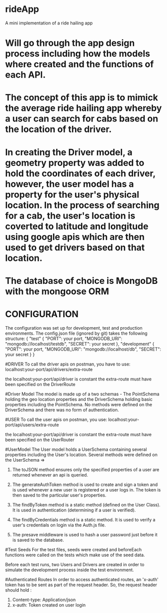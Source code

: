 # rideApp
A mini implementation of a ride hailing app

# Will go through the app design process including how the models where created and the functions of each API.

# The concept of this app is to mimick the average ride hailing app whereby a user can search for cabs based on the location of the driver.

# In creating the Driver model, a geometry property was added to hold the coordinates of each driver, however, the user model has a property for the user's physical location. In the process of searching for a cab, the user's location is coverted to latitude and longitude using google apis which are then used to get drivers based on that location.

# The database of choice is MongoDB with the mongoose ORM 

# CONFIGURATION

The configuration was set up for development, test and production environments.
The config.json file (ignored by git) takes the following structure:
{
  "test" {
    "PORT": your port,
    "MONGODB_URI": "mongodb://localhost/testdb",
    "SECRET": your secret
  },
  "development" {
    "PORT": your port,
    "MONGODB_URI": "mongodb://localhost/db",
    "SECRET": your secret
  }
}

#DRIVER
To call the driver apis on postman, you have to use:
localhost:your-port/api/drivers/extra-route

the localhost:your-port/api/driver is constant
the extra-route must have been specified on the DriverRoute

#Driver Model
The model is made up of a two schemas - The PointSchema holding the geo location properties and the DriverSchema holding basic properties including the PointSchema. No methods were defined on the DriverSchema and there was no form of authentication.

#USER
To call the user apis on postman, you use:
localhost:your-port/api/users/extra-route

the localhost:your-port/api/driver is constant
the extra-route must have been specified on the UserRouter

#UserModel
The User model holds a UserSchema containing several properties including the User's location.
Several methods were defined on the UserSchema =>

1. The toJSON method ensures only the specified properties of a user are returned whenever an api is queried.

2. The generateAuthToken method is used to create and sign a token and is used whenever a new user is registered or a user logs in. The token is then saved to the particular user's properties.

3. The findByToken method is a static method (defined on the User Class). It is used in authentication (determining if a user is verified).

4. The findByCredentials method is a static method. It is used to verify a user's credentials on login via the Auth.js file.

5. The presave middleware is used to hash a user password just before it is saved to the database.

#Test Seeds
For the test files, seeds were created and beforeEach functions were called on the tests which make use of the seed data.

Before each test runs, two Users and Drivers are created in order to simulate the development process inside the test environment.

#Authenticated Routes
In order to access authenticated routes, an 'x-auth' token has to be sent as part of the request header.
So, the request header should hold :
1. Content-type: Application/json
2. x-auth: Token created on user login